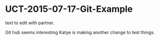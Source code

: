 # UCT-2015-07-17-Git-Example
text to edit with partner.

Git hub seems interesting
Katye is making another change to test things.
